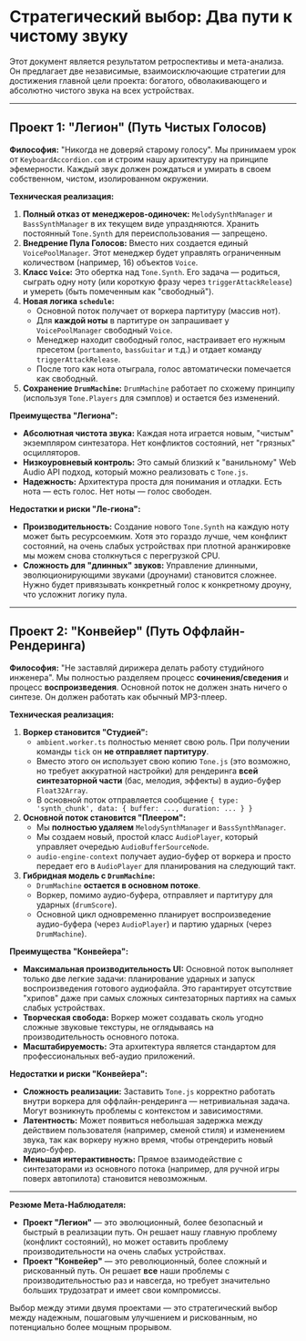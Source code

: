 # Стратегический выбор: Два пути к чистому звуку

Этот документ является результатом ретроспективы и мета-анализа. Он предлагает две независимые, взаимоисключающие стратегии для достижения главной цели проекта: богатого, обволакивающего и абсолютно чистого звука на всех устройствах.

---

## Проект 1: "Легион" (Путь Чистых Голосов)

**Философия:** "Никогда не доверяй старому голосу". Мы принимаем урок от `KeyboardAccordion.com` и строим нашу архитектуру на принципе эфемерности. Каждый звук должен рождаться и умирать в своем собственном, чистом, изолированном окружении.

**Техническая реализация:**

1.  **Полный отказ от менеджеров-одиночек:** `MelodySynthManager` и `BassSynthManager` в их текущем виде упраздняются. Хранить постоянный `Tone.Synth` для переиспользования — запрещено.
2.  **Внедрение Пула Голосов:** Вместо них создается единый `VoicePoolManager`. Этот менеджер будет управлять ограниченным количеством (например, 16) объектов `Voice`.
3.  **Класс `Voice`:** Это обертка над `Tone.Synth`. Его задача — родиться, сыграть одну ноту (или короткую фразу через `triggerAttackRelease`) и умереть (быть помеченным как "свободный").
4.  **Новая логика `schedule`:**
    *   Основной поток получает от воркера партитуру (массив нот).
    *   Для **каждой ноты** в партитуре он запрашивает у `VoicePoolManager` свободный `Voice`.
    *   Менеджер находит свободный голос, настраивает его нужным пресетом (`portamento`, `bassGuitar` и т.д.) и отдает команду `triggerAttackRelease`.
    *   После того как нота отыграла, голос автоматически помечается как свободный.
5.  **Сохранение `DrumMachine`:** `DrumMachine` работает по схожему принципу (используя `Tone.Players` для сэмплов) и остается без изменений.

**Преимущества "Легиона":**
*   **Абсолютная чистота звука:** Каждая нота играется новым, "чистым" экземпляром синтезатора. Нет конфликтов состояний, нет "грязных" осцилляторов.
*   **Низкоуровневый контроль:** Это самый близкий к "ванильному" Web Audio API подход, который можно реализовать с `Tone.js`.
*   **Надежность:** Архитектура проста для понимания и отладки. Есть нота — есть голос. Нет ноты — голос свободен.

**Недостатки и риски "Ле-гиона":**
*   **Производительность:** Создание нового `Tone.Synth` на каждую ноту может быть ресурсоемким. Хотя это гораздо лучше, чем конфликт состояний, на очень слабых устройствах при плотной аранжировке мы можем снова столкнуться с перегрузкой CPU.
*   **Сложность для "длинных" звуков:** Управление длинными, эволюционирующими звуками (дроунами) становится сложнее. Нужно будет привязывать конкретный голос к конкретному дроуну, что усложнит логику пула.

---

## Проект 2: "Конвейер" (Путь Оффлайн-Рендеринга)

**Философия:** "Не заставляй дирижера делать работу студийного инженера". Мы полностью разделяем процесс **сочинения/сведения** и процесс **воспроизведения**. Основной поток не должен знать ничего о синтезе. Он должен работать как обычный MP3-плеер.

**Техническая реализация:**

1.  **Воркер становится "Студией":**
    *   `ambient.worker.ts` полностью меняет свою роль. При получении команды `tick` он **не отправляет партитуру**.
    *   Вместо этого он использует свою копию `Tone.js` (это возможно, но требует аккуратной настройки) для рендеринга **всей синтезаторной части** (бас, мелодия, эффекты) в аудио-буфер `Float32Array`.
    *   В основной поток отправляется сообщение `{ type: 'synth_chunk', data: { buffer: ..., duration: ... } }`
2.  **Основной поток становится "Плеером":**
    *   Мы **полностью удаляем** `MelodySynthManager` и `BassSynthManager`.
    *   Мы создаем новый, простой класс `AudioPlayer`, который управляет очередью `AudioBufferSourceNode`.
    *   `audio-engine-context` получает аудио-буфер от воркера и просто передает его в `AudioPlayer` для планирования на следующий такт.
3.  **Гибридная модель с `DrumMachine`:**
    *   `DrumMachine` **остается в основном потоке**.
    *   Воркер, помимо аудио-буфера, отправляет и партитуру для ударных (`drumScore`).
    *   Основной цикл одновременно планирует воспроизведение аудио-буфера (через `AudioPlayer`) и партию ударных (через `DrumMachine`).

**Преимущества "Конвейера":**
*   **Максимальная производительность UI:** Основной поток выполняет только две легкие задачи: планирование ударных и запуск воспроизведения готового аудиофайла. Это гарантирует отсутствие "хрипов" даже при самых сложных синтезаторных партиях на самых слабых устройствах.
*   **Творческая свобода:** Воркер может создавать сколь угодно сложные звуковые текстуры, не оглядываясь на производительность основного потока.
*   **Масштабируемость:** Эта архитектура является стандартом для профессиональных веб-аудио приложений.

**Недостатки и риски "Конвейера":**
*   **Сложность реализации:** Заставить `Tone.js` корректно работать внутри воркера для оффлайн-рендеринга — нетривиальная задача. Могут возникнуть проблемы с контекстом и зависимостями.
*   **Латентность:** Может появиться небольшая задержка между действием пользователя (например, сменой стиля) и изменением звука, так как воркеру нужно время, чтобы отрендерить новый аудио-буфер.
*   **Меньшая интерактивность:** Прямое взаимодействие с синтезаторами из основного потока (например, для ручной игры поверх автопилота) становится невозможным.

---

**Резюме Мета-Наблюдателя:**

*   **Проект "Легион"** — это эволюционный, более безопасный и быстрый в реализации путь. Он решает нашу главную проблему (конфликт состояний), но может оставить проблему производительности на очень слабых устройствах.
*   **Проект "Конвейер"** — это революционный, более сложный и рискованный путь. Он решает **все** наши проблемы с производительностью раз и навсегда, но требует значительно больших трудозатрат и имеет свои компромиссы.

Выбор между этими двумя проектами — это стратегический выбор между надежным, пошаговым улучшением и рискованным, но потенциально более мощным прорывом.